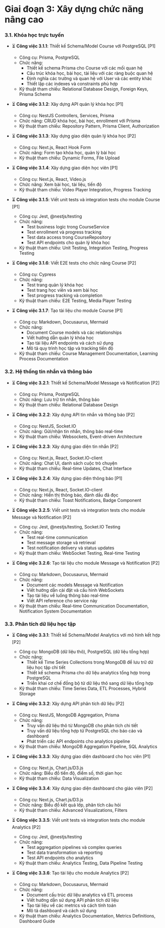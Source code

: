 # Giai đoạn 3: Xây dựng chức năng nâng cao

### 3.1. Khóa học trực tuyến

- ⏳ **Công việc 3.1.1**: Thiết kế Schema/Model Course với PostgreSQL [P1]

  - Công cụ: Prisma, PostgreSQL
  - Chức năng:
    - Thiết kế schema Prisma cho Course với các mối quan hệ
    - Cấu trúc khóa học, bài học, tài liệu với các ràng buộc quan hệ
    - Định nghĩa các trường và quan hệ với User và các entity khác
    - Thiết lập các indexes và constraints phù hợp
  - Kỹ thuật tham chiếu: Relational Database Design, Foreign Keys, Prisma Schema

- ⏳ **Công việc 3.1.2**: Xây dựng API quản lý khóa học [P1]

  - Công cụ: NestJS Controllers, Services, Prisma
  - Chức năng: CRUD khóa học, bài học, enrollment với Prisma
  - Kỹ thuật tham chiếu: Repository Pattern, Prisma Client, Authorization

- ⏳ **Công việc 3.1.3**: Xây dựng giao diện quản lý khóa học [P2]

  - Công cụ: Next.js, React Hook Form
  - Chức năng: Form tạo khóa học, quản lý bài học
  - Kỹ thuật tham chiếu: Dynamic Forms, File Upload

- ⏳ **Công việc 3.1.4**: Xây dựng giao diện học viên [P1]

  - Công cụ: Next.js, React, Video.js
  - Chức năng: Xem bài học, tài liệu, tiến độ
  - Kỹ thuật tham chiếu: Video Player Integration, Progress Tracking

- ⏳ **Công việc 3.1.5**: Viết unit tests và integration tests cho module Course [P1]

  - Công cụ: Jest, @nestjs/testing
  - Chức năng:
    - Test business logic trong CourseService
    - Test enrollment và progress tracking
    - Test data access trong CourseRepository
    - Test API endpoints cho quản lý khóa học
  - Kỹ thuật tham chiếu: Unit Testing, Integration Testing, Progress Testing

- ⏳ **Công việc 3.1.6**: Viết E2E tests cho chức năng Course [P2]

  - Công cụ: Cypress
  - Chức năng:
    - Test trang quản lý khóa học
    - Test trang học viên và xem bài học
    - Test progress tracking và completion
  - Kỹ thuật tham chiếu: E2E Testing, Media Player Testing

- ⏳ **Công việc 3.1.7**: Tạo tài liệu cho module Course [P1]

  - Công cụ: Markdown, Docusaurus, Mermaid
  - Chức năng:
    - Document Course models và các relationships
    - Viết hướng dẫn quản lý khóa học
    - Tạo tài liệu API endpoints và cách sử dụng
    - Mô tả quy trình học tập và tracking tiến độ
  - Kỹ thuật tham chiếu: Course Management Documentation, Learning Process Documentation

### 3.2. Hệ thống tin nhắn và thông báo

- ⏳ **Công việc 3.2.1**: Thiết kế Schema/Model Message và Notification [P2]

  - Công cụ: Prisma, PostgreSQL
  - Chức năng: Lưu trữ tin nhắn, thông báo
  - Kỹ thuật tham chiếu: Relational Database Design

- ⏳ **Công việc 3.2.2**: Xây dựng API tin nhắn và thông báo [P2]

  - Công cụ: NestJS, Socket.IO
  - Chức năng: Gửi/nhận tin nhắn, thông báo real-time
  - Kỹ thuật tham chiếu: Websockets, Event-driven Architecture

- ⏳ **Công việc 3.2.3**: Xây dựng giao diện tin nhắn [P2]

  - Công cụ: Next.js, React, Socket.IO-client
  - Chức năng: Chat UI, danh sách cuộc trò chuyện
  - Kỹ thuật tham chiếu: Real-time Updates, Chat Interface

- ⏳ **Công việc 3.2.4**: Xây dựng giao diện thông báo [P1]

  - Công cụ: Next.js, React, Socket.IO-client
  - Chức năng: Hiển thị thông báo, đánh dấu đã đọc
  - Kỹ thuật tham chiếu: Toast Notifications, Badge Component

- ⏳ **Công việc 3.2.5**: Viết unit tests và integration tests cho module Message và Notification [P2]

  - Công cụ: Jest, @nestjs/testing, Socket.IO Testing
  - Chức năng:
    - Test real-time communication
    - Test message storage và retrieval
    - Test notification delivery và status updates
  - Kỹ thuật tham chiếu: WebSocket Testing, Real-time Testing

- ⏳ **Công việc 3.2.6**: Tạo tài liệu cho module Message và Notification [P2]

  - Công cụ: Markdown, Docusaurus, Mermaid
  - Chức năng:
    - Document các models Message và Notification
    - Viết hướng dẫn cài đặt và cấu hình WebSockets
    - Tạo tài liệu về luồng thông báo real-time
    - Viết API reference cho service này
  - Kỹ thuật tham chiếu: Real-time Communication Documentation, Notification System Documentation

### 3.3. Phân tích dữ liệu học tập

- ⏳ **Công việc 3.3.1**: Thiết kế Schema/Model Analytics với mô hình kết hợp [P2]

  - Công cụ: MongoDB (dữ liệu thô), PostgreSQL (dữ liệu tổng hợp)
  - Chức năng:
    - Thiết kế Time Series Collections trong MongoDB để lưu trữ dữ liệu học tập chi tiết
    - Thiết kế schema Prisma cho dữ liệu analytics tổng hợp trong PostgreSQL
    - Triển khai cơ chế đồng bộ từ dữ liệu thô sang dữ liệu tổng hợp
  - Kỹ thuật tham chiếu: Time Series Data, ETL Processes, Hybrid Storage

- ⏳ **Công việc 3.3.2**: Xây dựng API phân tích dữ liệu [P2]

  - Công cụ: NestJS, MongoDB Aggregation, Prisma
  - Chức năng:
    - Truy vấn dữ liệu thô từ MongoDB cho phân tích chi tiết
    - Truy vấn dữ liệu tổng hợp từ PostgreSQL cho báo cáo và dashboard
    - Phát triển các API endpoints cho analytics pipeline
  - Kỹ thuật tham chiếu: MongoDB Aggregation Pipeline, SQL Analytics

- ⏳ **Công việc 3.3.3**: Xây dựng giao diện dashboard cho học viên [P1]

  - Công cụ: Next.js, Chart.js/D3.js
  - Chức năng: Biểu đồ tiến độ, điểm số, thời gian học
  - Kỹ thuật tham chiếu: Data Visualization

- ⏳ **Công việc 3.3.4**: Xây dựng giao diện dashboard cho giáo viên [P2]

  - Công cụ: Next.js, Chart.js/D3.js
  - Chức năng: Biểu đồ kết quả lớp, phân tích câu hỏi
  - Kỹ thuật tham chiếu: Advanced Visualizations, Filters

- ⏳ **Công việc 3.3.5**: Viết unit tests và integration tests cho module Analytics [P2]

  - Công cụ: Jest, @nestjs/testing
  - Chức năng:
    - Test aggregation pipelines và complex queries
    - Test data transformation và reporting
    - Test API endpoints cho analytics
  - Kỹ thuật tham chiếu: Analytics Testing, Data Pipeline Testing

- ⏳ **Công việc 3.3.6**: Tạo tài liệu cho module Analytics [P2]

  - Công cụ: Markdown, Docusaurus, Mermaid
  - Chức năng:
    - Document cấu trúc dữ liệu analytics và ETL process
    - Viết hướng dẫn sử dụng API phân tích dữ liệu
    - Tạo tài liệu về các metrics và cách tính toán
    - Mô tả dashboard và cách sử dụng
  - Kỹ thuật tham chiếu: Analytics Documentation, Metrics Definitions, Dashboard Guide
